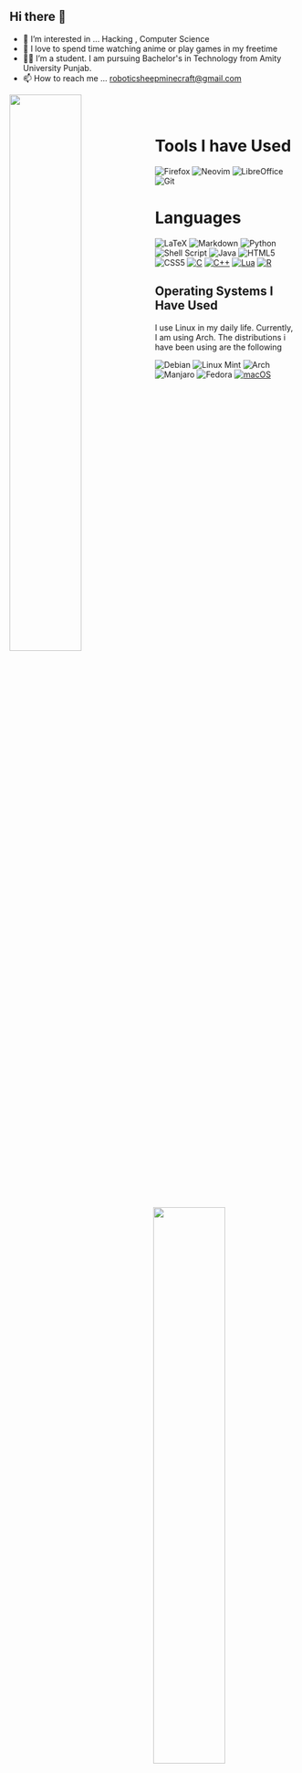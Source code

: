 ## Hi there 👋

<!--
**Robo-shep/Robo-shep** is a ✨ _special_ ✨ repository because its `README.md` (this file) appears on your GitHub profile.

Here are some ideas to get you started:

- 🔭 I’m currently working on ...
- 🌱 I’m currently learning ...
- 👯 I’m looking to collaborate on ...
- 🤔 I’m looking for help with ...
- 💬 Ask me about ...
- 📫 How to reach me: ...
- 😄 Pronouns: ...
- ⚡ Fun fact: ...
-->
- 👀 I’m interested in ... Hacking , Computer Science
- 🌱 I love to spend time watching anime or play games in my freetime
- 👨‍💻 I’m a student. I am pursuing Bachelor's in Technology from Amity University Punjab. 
- 📫 How to reach me ... roboticsheepminecraft@gmail.com

<div/>
<img align="left" width="50%" height="50%" src="https://github-readme-stats.vercel.app/api?username=Robo-shep&show_icons=true&theme=tokyonight&hide_border=true"/>
<img align="right" width="50%" height="50%" src="https://github-readme-stats.vercel.app/api/top-langs/?username=Robo-shep&theme=tokyonight&hide_border=false&include_all_commits=true&count_private=false&layout=compact&hide_border=true"/>
</div>
<br>
<br>

 # Tools I have Used 
![Firefox](https://img.shields.io/badge/Firefox-FB542B?style=for-the-badge&logo=Firefox&logoColor=white)
![Neovim](https://img.shields.io/badge/NeoVim-%2357A143.svg?&style=for-the-badge&logo=neovim&logoColor=white)
![LibreOffice](https://img.shields.io/badge/LibreOffice-%2318A303?style=for-the-badge&logo=LibreOffice&logoColor=white)
![Git](https://img.shields.io/badge/git-%23F05033.svg?style=for-the-badge&logo=git&logoColor=white)

 # Languages
![LaTeX](https://img.shields.io/badge/latex-%23008080.svg?style=for-the-badge&logo=latex&logoColor=white)
![Markdown](https://img.shields.io/badge/markdown-%23000000.svg?style=for-the-badge&logo=markdown&logoColor=white)
![Python](https://img.shields.io/badge/python-3670A0?style=for-the-badge&logo=python&logoColor=ffdd54)
![Shell Script](https://img.shields.io/badge/shell_script-%23121011.svg?style=for-the-badge&logo=gnu-bash&logoColor=white)
![Java](https://img.shields.io/badge/java-%23ED8B00.svg?style=for-the-badge&logo=openjdk&logoColor=white)
![HTML5](https://img.shields.io/badge/html5-%23E34F26.svg?style=for-the-badge&logo=html5&logoColor=white)
![CSS5](https://img.shields.io/badge/css3-%231572B6.svg?style=for-the-badge&logo=css3&logoColor=white)
[![C](https://img.shields.io/badge/C-00599C?style=for-the-badge&logo=c&logoColor=white)](#)
[![C++](https://img.shields.io/badge/C++-%2300599C.svg?style=for-the-badge&logo=c%2B%2B&logoColor=white)](#)
[![Lua](https://img.shields.io/badge/Lua-%232C2D72.svg?style=for-the-badge&logo=lua&logoColor=white)](#)
[![R](https://img.shields.io/badge/R-%23276DC3.svg?style=for-the-badge&logo=r&logoColor=white)](#)

## Operating Systems I Have Used
I use Linux in my daily life. Currently, I am using Arch. The distributions i have been using are the following

![Debian](https://img.shields.io/badge/Debian-D70A53?style=for-the-badge&logo=debian&logoColor=white)
![Linux Mint](https://img.shields.io/badge/Linux%20Mint-87CF3E?style=for-the-badge&logo=Linux%20Mint&logoColor=white)
![Arch](https://img.shields.io/badge/Arch%20Linux-1793D1?logo=arch-linux&logoColor=fff&style=for-the-badge)
![Manjaro](https://img.shields.io/badge/Manjaro-35BF5C?style=for-the-badge&logo=Manjaro&logoColor=white)
![Fedora](https://img.shields.io/badge/Fedora-294172?style=for-the-badge&logo=fedora&logoColor=white)
[![macOS](https://img.shields.io/badge/macOS-000000?style=for-the-badge&logo=apple&logoColor=F0F0F0)](#)
